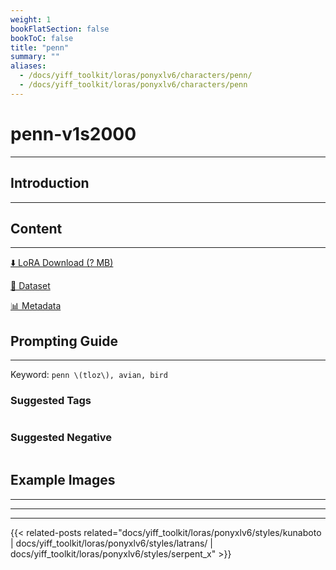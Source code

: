 ```yaml
---
weight: 1
bookFlatSection: false
bookToC: false
title: "penn"
summary: ""
aliases:
  - /docs/yiff_toolkit/loras/ponyxlv6/characters/penn/
  - /docs/yiff_toolkit/loras/ponyxlv6/characters/penn
---
```


<!--markdownlint-disable MD025 MD033 -->

# penn-v1s2000

---

## Introduction

---

## Content

---

[⬇️ LoRA Download (? MB)]()

[📐 Dataset]()

[📊 Metadata]()

## Prompting Guide

---

Keyword: `penn \(tloz\), avian, bird`

### Suggested Tags

```md
```

### Suggested Negative

```md
```

## Example Images

---

<div class="image-grid">
  <div class="image-grid-container">
    <a href="">
    </a>
    <a href="">
    </a>
  </div>
</div>

---

---

{{< related-posts related="docs/yiff_toolkit/loras/ponyxlv6/styles/kunaboto | docs/yiff_toolkit/loras/ponyxlv6/styles/latrans/ | docs/yiff_toolkit/loras/ponyxlv6/styles/serpent_x" >}}
